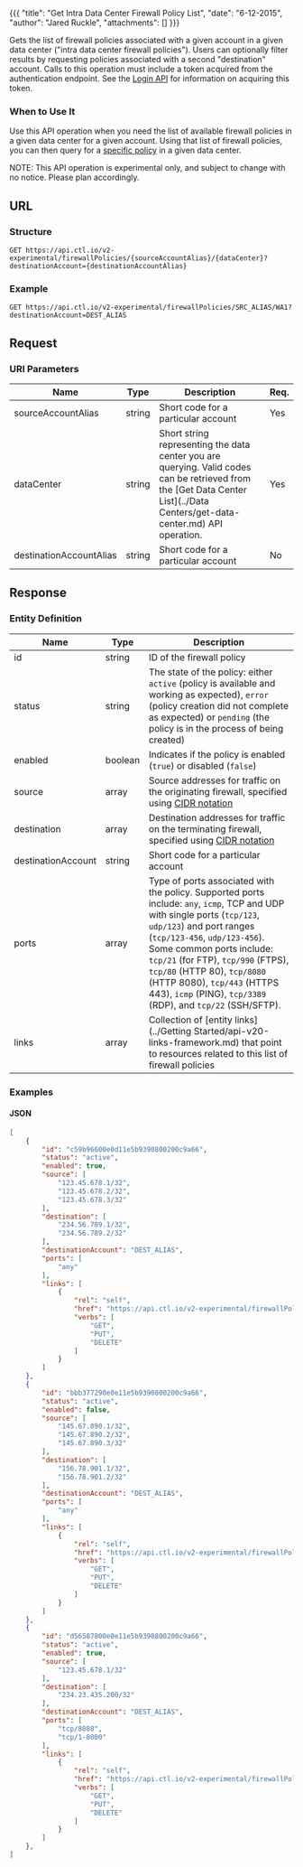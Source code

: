 {{{
  "title": "Get Intra Data Center Firewall Policy List",
  "date": "6-12-2015",
  "author": "Jared Ruckle",
  "attachments": []
}}}

Gets the list of firewall policies associated with a given account in a given data center ("intra data center firewall policies"). Users can optionally filter results by requesting policies associated with a second "destination" account. Calls to this operation must include a token acquired from the authentication endpoint. See the [Login API](../Authentication/login.md) for information on acquiring this token.

### When to Use It

Use this API operation when you need the list of available firewall policies in a given data center for a given account. Using that list of firewall policies, you can then query for a [specific policy](get-intra-dc-firewall-policy.md) in a given data center.

  NOTE: This API operation is experimental only, and subject to change with no notice. Please plan accordingly.

## URL

### Structure

    GET https://api.ctl.io/v2-experimental/firewallPolicies/{sourceAccountAlias}/{dataCenter}?destinationAccount={destinationAccountAlias}

### Example

    GET https://api.ctl.io/v2-experimental/firewallPolicies/SRC_ALIAS/WA1?destinationAccount=DEST_ALIAS

## Request

### URI Parameters

| Name | Type | Description | Req. |
| --- | --- | --- | --- |
| sourceAccountAlias | string | Short code for a particular account | Yes |
| dataCenter | string | Short string representing the data center you are querying. Valid codes can be retrieved from the [Get Data Center List](../Data Centers/get-data-center.md) API operation. | Yes |
| destinationAccountAlias | string | Short code for a particular account | No |


## Response

### Entity Definition

| Name | Type | Description |
| --- | --- | --- |
| id | string | ID of the firewall policy  |
| status | string | The state of the policy: either `active` (policy is available and working as expected), `error` (policy creation did not complete as expected) or `pending` (the policy is in the process of being created) |
| enabled | boolean | Indicates if the policy is enabled (`true`) or disabled (`false`) |
| source | array | Source addresses for traffic on the originating firewall, specified using [CIDR notation](http://en.wikipedia.org/wiki/Classless_Inter-Domain_Routing) |
| destination | array | Destination addresses for traffic on the terminating firewall, specified using [CIDR notation](http://en.wikipedia.org/wiki/Classless_Inter-Domain_Routing) |
| destinationAccount | string | Short code for a particular account |
| ports | array | Type of ports associated with the policy. Supported ports include: `any`, `icmp`, TCP and UDP with single ports (`tcp/123`, `udp/123`) and port ranges (`tcp/123-456`, `udp/123-456`). Some common ports include: `tcp/21` (for FTP), `tcp/990` (FTPS), `tcp/80` (HTTP 80), `tcp/8080` (HTTP 8080), `tcp/443` (HTTPS 443), `icmp` (PING), `tcp/3389` (RDP), and `tcp/22` (SSH/SFTP). |
| links | array | Collection of [entity links](../Getting Started/api-v20-links-framework.md) that point to resources related to this list of firewall policies |

### Examples

#### JSON
```json
[
    {
        "id": "c59b96600e0d11e5b9390800200c9a66",
        "status": "active",
        "enabled": true,
        "source": [
            "123.45.678.1/32",
            "123.45.678.2/32",
            "123.45.678.3/32"
        ],
        "destination": [
            "234.56.789.1/32",
            "234.56.789.2/32"
        ],
        "destinationAccount": "DEST_ALIAS",
        "ports": [
            "any"
        ],
        "links": [
            {
                "rel": "self",
                "href": "https://api.ctl.io/v2-experimental/firewallPolicies/SRC_ALIAS/WA1/c59b96600e0d11e5b9390800200c9a66",
                "verbs": [
                    "GET",
                    "PUT",
                    "DELETE"
                ]
            }
        ]
    },
    {
        "id": "bbb377290e0e11e5b9390800200c9a66",
        "status": "active",
        "enabled": false,
        "source": [
            "145.67.890.1/32",
            "145.67.890.2/32",
            "145.67.890.3/32"
        ],
        "destination": [
            "156.78.901.1/32",
            "156.78.901.2/32"
        ],
        "destinationAccount": "DEST_ALIAS",
        "ports": [
            "any"
        ],
        "links": [
            {
                "rel": "self",
                "href": "https://api.ctl.io/v2-experimental/firewallPolicies/SRC_ALIAS/WA1/bbb377290e0e11e5b9390800200c9a66",
                "verbs": [
                    "GET",
                    "PUT",
                    "DELETE"
                ]
            }
        ]
    },
    {
        "id": "d56587800e0e11e5b9390800200c9a66",
        "status": "active",
        "enabled": true,
        "source": [
            "123.45.678.1/32"
        ],
        "destination": [
            "234.23.435.200/32"
        ],
        "destinationAccount": "DEST_ALIAS",
        "ports": [
            "tcp/8080",
            "tcp/1-8000"
        ],
        "links": [
            {
                "rel": "self",
                "href": "https://api.ctl.io/v2-experimental/firewallPolicies/SRC_ALIAS/WA1/d56587800e0e11e5b9390800200c9a66",
                "verbs": [
                    "GET",
                    "PUT",
                    "DELETE"
                ]
            }
        ]
    },
]
```
